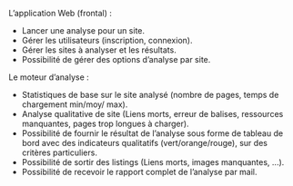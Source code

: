 L’application Web (frontal) :

- Lancer une analyse pour un site.
- Gérer les utilisateurs (inscription, connexion).
- Gérer les sites à analyser et les résultats.
- Possibilité de gérer des options d’analyse par site.

Le moteur d’analyse :

- Statistiques de base sur le site analysé (nombre de pages, temps de chargement min/moy/ max).
- Analyse qualitative de site (Liens morts, erreur de balises, ressources manquantes, pages trop longues à charger).
- Possibilité de fournir le résultat de l’analyse sous forme de tableau de bord avec des indicateurs qualitatifs (vert/orange/rouge), sur des critères particuliers.
- Possibilité de sortir des listings (Liens morts, images manquantes, ...).
- Possibilité de recevoir le rapport complet de l’analyse par mail.
